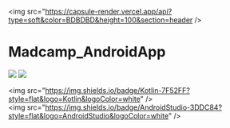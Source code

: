 <img src="https://capsule-render.vercel.app/api?type=soft&color=BDBDBD&height=100&section=header />


# Madcamp_AndroidApp
<img src="https://img.shields.io/badge/AndroidStudio-3DDC84?style=flat-square&logo=AndroidStudio&logoColor=white"/> <img src="https://img.shields.io/badge/Kotlin-7F52FF?style=flat-square&logo=Kotlin&logoColor=white"/>

<img src="https://img.shields.io/badge/Kotlin-7F52FF?style=flat&logo=Kotlin&logoColor=white" />
<img src="https://img.shields.io/badge/AndroidStudio-3DDC84?style=flat&logo=AndroidStudio&logoColor=white" />


